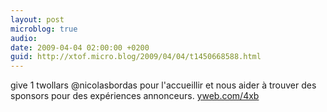 ```yaml
---
layout: post
microblog: true
audio: 
date: 2009-04-04 02:00:00 +0200
guid: http://xtof.micro.blog/2009/04/04/t1450668588.html
---
```

give 1 twollars @nicolasbordas pour l'accueillir et nous aider à trouver des sponsors pour des expériences annonceurs. [yweb.com/4xb](http://yweb.com/4xb)
